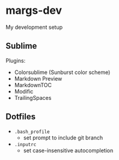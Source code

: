# margs-dev

My development setup

## Sublime

Plugins:
- Colorsublime (Sunburst color scheme)
- Markdown Preview
- MarkdownTOC
- Modific
- TrailingSpaces

## Dotfiles

- `.bash_profile`
  - set prompt to include git branch
- `.inputrc`
  - set case-insensitive autocompletion

